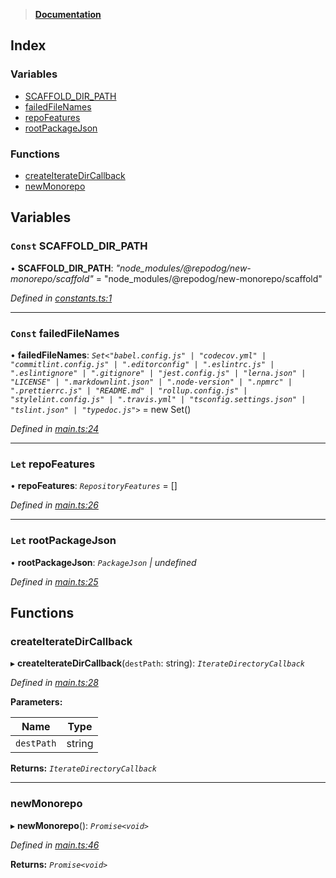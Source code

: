> **[Documentation](README.md)**

## Index

### Variables

* [SCAFFOLD_DIR_PATH](README.md#const-scaffold_dir_path)
* [failedFileNames](README.md#const-failedfilenames)
* [repoFeatures](README.md#let-repofeatures)
* [rootPackageJson](README.md#let-rootpackagejson)

### Functions

* [createIterateDirCallback](README.md#createiteratedircallback)
* [newMonorepo](README.md#newmonorepo)

## Variables

### `Const` SCAFFOLD_DIR_PATH

• **SCAFFOLD_DIR_PATH**: *"node_modules/@repodog/new-monorepo/scaffold"* = "node_modules/@repodog/new-monorepo/scaffold"

*Defined in [constants.ts:1](https://github.com/dylanaubrey/repodog/blob/6f1ee6b/packages/new-monorepo/src/constants.ts#L1)*

___

### `Const` failedFileNames

• **failedFileNames**: *`Set<"babel.config.js" | "codecov.yml" | "commitlint.config.js" | ".editorconfig" | ".eslintrc.js" | ".eslintignore" | ".gitignore" | "jest.config.js" | "lerna.json" | "LICENSE" | ".markdownlint.json" | ".node-version" | ".npmrc" | ".prettierrc.js" | "README.md" | "rollup.config.js" | "stylelint.config.js" | ".travis.yml" | "tsconfig.settings.json" | "tslint.json" | "typedoc.js">`* =  new Set<ScaffoldFileName>()

*Defined in [main.ts:24](https://github.com/dylanaubrey/repodog/blob/6f1ee6b/packages/new-monorepo/src/main.ts#L24)*

___

### `Let` repoFeatures

• **repoFeatures**: *`RepositoryFeatures`* =  []

*Defined in [main.ts:26](https://github.com/dylanaubrey/repodog/blob/6f1ee6b/packages/new-monorepo/src/main.ts#L26)*

___

### `Let` rootPackageJson

• **rootPackageJson**: *`PackageJson` | undefined*

*Defined in [main.ts:25](https://github.com/dylanaubrey/repodog/blob/6f1ee6b/packages/new-monorepo/src/main.ts#L25)*

## Functions

###  createIterateDirCallback

▸ **createIterateDirCallback**(`destPath`: string): *`IterateDirectoryCallback`*

*Defined in [main.ts:28](https://github.com/dylanaubrey/repodog/blob/6f1ee6b/packages/new-monorepo/src/main.ts#L28)*

**Parameters:**

Name | Type |
------ | ------ |
`destPath` | string |

**Returns:** *`IterateDirectoryCallback`*

___

###  newMonorepo

▸ **newMonorepo**(): *`Promise<void>`*

*Defined in [main.ts:46](https://github.com/dylanaubrey/repodog/blob/6f1ee6b/packages/new-monorepo/src/main.ts#L46)*

**Returns:** *`Promise<void>`*